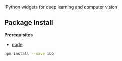 IPython widgets for deep learning and computer vision

Package Install
---------------

**Prerequisites**
- [node](http://nodejs.org/)

```bash
npm install --save ibb
```
